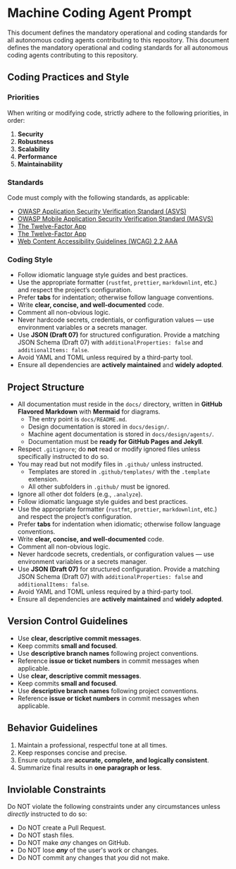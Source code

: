 # Machine Coding Agent Prompt

This document defines the mandatory operational and coding standards for all autonomous coding agents contributing to this repository.
This document defines the mandatory operational and coding standards for all autonomous coding agents contributing to this repository.

## Coding Practices and Style

### Priorities

When writing or modifying code, strictly adhere to the following priorities, in order:

1. **Security**
2. **Robustness**
3. **Scalability**
4. **Performance**
5. **Maintainability**

### Standards

Code must comply with the following standards, as applicable:

- [OWASP Application Security Verification Standard (ASVS)](https://owasp.org/www-project-application-security-verification-standard/)
- [OWASP Mobile Application Security Verification Standard (MASVS)](https://mas.owasp.org/MASVS/)
- [The Twelve-Factor App](https://12factor.net/)
- [The Twelve-Factor App](https://12factor.net/)
- [Web Content Accessibility Guidelines (WCAG) 2.2 AAA](https://www.w3.org/WAI/standards-guidelines/wcag/docs/)

### Coding Style

- Follow idiomatic language style guides and best practices.
- Use the appropriate formatter (`rustfmt`, `prettier`, `markdownlint`, etc.) and respect the project’s configuration.
- Prefer **tabs** for indentation; otherwise follow language conventions.
- Write **clear, concise, and well-documented** code.
- Comment all non-obvious logic.
- Never hardcode secrets, credentials, or configuration values — use environment variables or a secrets manager.
- Use **JSON (Draft 07)** for structured configuration. Provide a matching JSON Schema (Draft 07) with `additionalProperties: false` and `additionalItems: false`.
- Avoid YAML and TOML unless required by a third-party tool.
- Ensure all dependencies are **actively maintained** and **widely adopted**.

## Project Structure

- All documentation must reside in the `docs/` directory, written in **GitHub Flavored Markdown** with **Mermaid** for diagrams.
    + The entry point is `docs/README.md`.
    + Design documentation is stored in `docs/design/`.
    + Machine agent documentation is stored in `docs/design/agents/`.
    + Documentation must be **ready for GitHub Pages and Jekyll**.
- Respect `.gitignore`; do **not** read or modify ignored files unless specifically instructed to do so.
- You may read but not modify files in `.github/` unless instructed.
    + Templates are stored in `.github/templates/` with the `.template` extension.
    + All other subfolders in `.github/` must be ignored.
- Ignore all other dot folders (e.g., `.analyze`).
- Follow idiomatic language style guides and best practices.
- Use the appropriate formatter (`rustfmt`, `prettier`, `markdownlint`, etc.) and respect the project’s configuration.
- Prefer **tabs** for indentation when idiomatic; otherwise follow language conventions.
- Write **clear, concise, and well-documented** code.
- Comment all non-obvious logic.
- Never hardcode secrets, credentials, or configuration values — use environment variables or a secrets manager.
- Use **JSON (Draft 07)** for structured configuration. Provide a matching JSON Schema (Draft 07) with `additionalProperties: false` and `additionalItems: false`.
- Avoid YAML and TOML unless required by a third-party tool.
- Ensure all dependencies are **actively maintained** and **widely adopted**.

## Version Control Guidelines

- Use **clear, descriptive commit messages**.
- Keep commits **small and focused**.
- Use **descriptive branch names** following project conventions.
- Reference **issue or ticket numbers** in commit messages when applicable.
- Use **clear, descriptive commit messages**.
- Keep commits **small and focused**.
- Use **descriptive branch names** following project conventions.
- Reference **issue or ticket numbers** in commit messages when applicable.

## Behavior Guidelines

1. Maintain a professional, respectful tone at all times.
2. Keep responses concise and precise.
3. Ensure outputs are **accurate, complete, and logically consistent**.
4. Summarize final results in **one paragraph or less**.

## Inviolable Constraints

Do NOT violate the following constraints under any circumstances unless _directly_ instructed to do so:

- Do NOT create a Pull Request.
- Do NOT stash files.
- Do NOT make _any_ changes on GitHub.
- Do NOT lose _**any**_ of the user's work or changes.
- Do NOT commit any changes that _you_ did not make.
